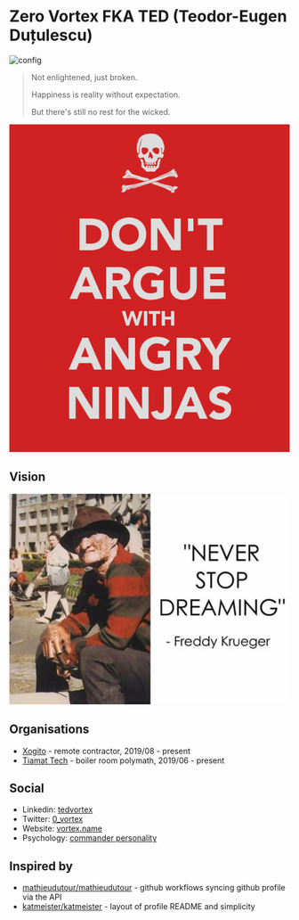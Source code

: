 # Zero Vortex FKA TED (Teodor-Eugen Duțulescu)

![config](https://github.com/0-vortex/0-vortex/workflows/config/badge.svg)

> Not enlightened, just broken.
>
> Happiness is reality without expectation.
>
> But there's still no rest for the wicked.

![Resistance is futile](./static/don-t-argue-with-angry-ninjas.png?raw=true "Don't argue with angry ninjas")

## Vision

![Never stop dreaming](./static/never-stop-dreaming.jpg?raw=true "Never stop dreaming")

## Organisations

- [Xogito](https://www.xogito.com/careers) - remote contractor, 2019/08 - present
- [Tiamat Tech](https://tiamat.tech) - boiler room polymath, 2019/06 - present

## Social

- Linkedin: [tedvortex](https://www.linkedin.com/in/tedvortex)
- Twitter: [0_vortex](https://twitter.com/0_vortex)
- Website: [vortex.name](https://vortex.name)
- Psychology: [commander personality](https://www.16personalities.com/free-personality-test/bdbc4d20d6087)

## Inspired by

- [mathieudutour/mathieudutour](https://github.com/mathieudutour/mathieudutour) - github workflows syncing github profile via the API
- [katmeister/katmeister](https://github.com/katmeister/katmeister) - layout of profile README and simplicity

